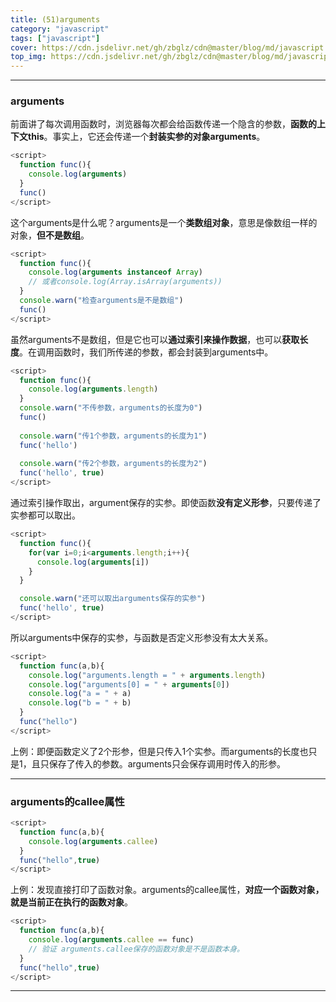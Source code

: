 ```yaml
---
title: (51)arguments
category: "javascript"
tags: ["javascript"]
cover: https://cdn.jsdelivr.net/gh/zbglz/cdn@master/blog/md/javascript.svg
top_img: https://cdn.jsdelivr.net/gh/zbglz/cdn@master/blog/md/javascript.svg
---
```


***

### arguments


前面讲了每次调用函数时，浏览器每次都会给函数传递一个隐含的参数，**函数的上下文this**。事实上，它还会传递一个**封装实参的对象arguments**。


```js js
<script>
  function func(){
    console.log(arguments)
  }
  func()
</script>
```


这个arguments是什么呢？arguments是一个**类数组对象**，意思是像数组一样的对象，**但不是数组**。


```js js
<script>
  function func(){
    console.log(arguments instanceof Array)
    // 或者console.log(Array.isArray(arguments))
  }
  console.warn("检查arguments是不是数组")
  func()
</script>
```


虽然arguments不是数组，但是它也可以**通过索引来操作数据**，也可以**获取长度**。在调用函数时，我们所传递的参数，都会封装到arguments中。


```js js
<script>
  function func(){
    console.log(arguments.length)
  }
  console.warn("不传参数，arguments的长度为0")
  func()
  
  console.warn("传1个参数，arguments的长度为1")
  func('hello')
  
  console.warn("传2个参数，arguments的长度为2")
  func('hello', true)
</script>
```


通过索引操作取出，argument保存的实参。即使函数**没有定义形参**，只要传递了实参都可以取出。


```js js
<script>
  function func(){
    for(var i=0;i<arguments.length;i++){
      console.log(arguments[i])
    }
  }

  console.warn("还可以取出arguments保存的实参")
  func('hello', true)
</script>
```


所以arguments中保存的实参，与函数是否定义形参没有太大关系。


```js js
<script>
  function func(a,b){
    console.log("arguments.length = " + arguments.length)
    console.log("arguments[0] = " + arguments[0])
    console.log("a = " + a)
    console.log("b = " + b)
  }
  func("hello")
</script>
```


上例：即便函数定义了2个形参，但是只传入1个实参。而arguments的长度也只是1，且只保存了传入的参数。arguments只会保存调用时传入的形参。

***

### arguments的callee属性


```js js
<script>
  function func(a,b){
    console.log(arguments.callee)
  }
  func("hello",true)
</script>
```


上例：发现直接打印了函数对象。arguments的callee属性，**对应一个函数对象，就是当前正在执行的函数对象**。


```js js
<script>
  function func(a,b){
    console.log(arguments.callee == func) 
    // 验证 arguments.callee保存的函数对象是不是函数本身。
  }
  func("hello",true)
</script>
```


***
